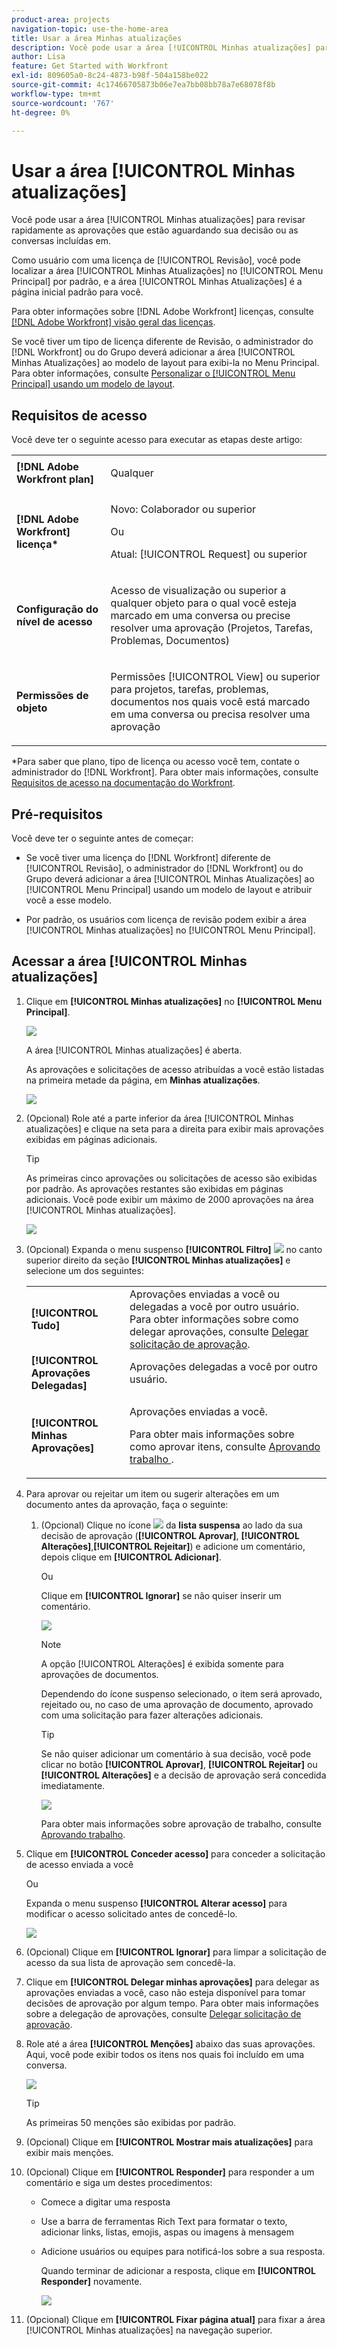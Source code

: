 ```yaml
---
product-area: projects
navigation-topic: use-the-home-area
title: Usar a área Minhas atualizações
description: Você pode usar a área [!UICONTROL Minhas atualizações] para revisar rapidamente as aprovações que estão aguardando sua decisão ou as conversas incluídas em.
author: Lisa
feature: Get Started with Workfront
exl-id: 809605a0-8c24-4873-b98f-504a158be022
source-git-commit: 4c17466705873b06e7ea7bb08bb78a7e68078f8b
workflow-type: tm+mt
source-wordcount: '767'
ht-degree: 0%

---
```


# Usar a área [!UICONTROL Minhas atualizações]

<!--
<p data-mc-conditions="QuicksilverOrClassic.Draft mode">(NOTE: there is a similar article like this in the "My Work" folder that is conditioned for Classic only)</p>
-->

Você pode usar a área [!UICONTROL Minhas atualizações] para revisar rapidamente as aprovações que estão aguardando sua decisão ou as conversas incluídas em.

Como usuário com uma licença de [!UICONTROL Revisão], você pode localizar a área [!UICONTROL Minhas Atualizações] no [!UICONTROL Menu Principal] por padrão, e a área [!UICONTROL Minhas Atualizações] é a página inicial padrão para você.

Para obter informações sobre [!DNL Adobe Workfront] licenças, consulte [[!DNL Adobe Workfront] visão geral das licenças](../../../administration-and-setup/add-users/access-levels-and-object-permissions/wf-licenses.md).

Se você tiver um tipo de licença diferente de Revisão, o administrador do [!DNL Workfront] ou do Grupo deverá adicionar a área [!UICONTROL Minhas Atualizações] ao modelo de layout para exibi-la no Menu Principal. Para obter informações, consulte [Personalizar o [!UICONTROL Menu Principal] usando um modelo de layout](../../../administration-and-setup/customize-workfront/use-layout-templates/customize-main-menu.md).

## Requisitos de acesso

Você deve ter o seguinte acesso para executar as etapas deste artigo:

<table style="table-layout:auto"> 
 <col> 
 <col> 
 <tbody> 
  <tr> 
   <td role="rowheader"><strong>[!DNL Adobe Workfront plan]</strong></td> 
   <td> <p>Qualquer</p> </td> 
  </tr> 
  <tr> 
   <td role="rowheader"><strong>[!DNL Adobe Workfront] licença*</strong></td> 
   <td> <p>Novo: Colaborador ou superior</p>
   Ou   
   <p>Atual: [!UICONTROL Request] ou superior</p> </td> 
  </tr> 
  <tr> 
   <td role="rowheader"><strong>Configuração do nível de acesso</strong></td> 
   <td> <p>Acesso de visualização ou superior a qualquer objeto para o qual você esteja marcado em uma conversa ou precise resolver uma aprovação (Projetos, Tarefas, Problemas, Documentos)</p> </td> 
  </tr> 
  <tr> 
   <td role="rowheader"><strong>Permissões de objeto</strong></td> 
   <td> <p>Permissões [!UICONTROL View] ou superior para projetos, tarefas, problemas, documentos nos quais você está marcado em uma conversa ou precisa resolver uma aprovação</p> </td> 
  </tr> 
 </tbody> 
</table>

*Para saber que plano, tipo de licença ou acesso você tem, contate o administrador do [!DNL Workfront]. Para obter mais informações, consulte [Requisitos de acesso na documentação do Workfront](/help/quicksilver/administration-and-setup/add-users/access-levels-and-object-permissions/access-level-requirements-in-documentation.md).

## Pré-requisitos

Você deve ter o seguinte antes de começar:

* Se você tiver uma licença do [!DNL Workfront] diferente de [!UICONTROL Revisão], o administrador do [!DNL Workfront] ou do Grupo deverá adicionar a área [!UICONTROL Minhas Atualizações] ao [!UICONTROL Menu Principal] usando um modelo de layout e atribuir você a esse modelo.

* Por padrão, os usuários com licença de revisão podem exibir a área [!UICONTROL Minhas atualizações] no [!UICONTROL Menu Principal].

## Acessar a área [!UICONTROL Minhas atualizações]

1. Clique em **[!UICONTROL Minhas atualizações]** no **[!UICONTROL Menu Principal]**.

   ![](assets/access-my-updates-from-main-menu-reviewer-user-nwe-350x294.png)

   A área [!UICONTROL Minhas atualizações] é aberta.

   As aprovações e solicitações de acesso atribuídas a você estão listadas na primeira metade da página, em **Minhas atualizações**.

   ![](assets/my-updates-mentions-for-reviwers-nwe-350x418.png)

1. (Opcional) Role até a parte inferior da área [!UICONTROL Minhas atualizações] e clique na seta para a direita para exibir mais aprovações exibidas em páginas adicionais.

   >[!TIP]
   >
   >As primeiras cinco aprovações ou solicitações de acesso são exibidas por padrão. As aprovações restantes são exibidas em páginas adicionais. Você pode exibir um máximo de 2000 aprovações na área [!UICONTROL Minhas atualizações].

   ![](assets/pagination-for-my-updates-page-highlighted-nwe-350x78.png)

1. (Opcional) Expanda o menu suspenso **[!UICONTROL Filtro]** ![](assets/filter-nwepng.png) no canto superior direito da seção **[!UICONTROL Minhas atualizações]** e selecione um dos seguintes:

   <table style="table-layout:auto"> 
    <col> 
    </col> 
    <col> 
    </col> 
    <tbody> 
     <tr> 
      <td role="rowheader"><strong>[!UICONTROL Tudo]</strong></td> 
      <td>Aprovações enviadas a você ou delegadas a você por outro usuário. Para obter informações sobre como delegar aprovações, consulte <a href="../../../review-and-approve-work/manage-approvals/delegate-approval-requests.md" class="MCXref xref">Delegar solicitação de aprovação</a>. </td> 
     </tr> 
     <tr> 
      <td role="rowheader"><strong>[!UICONTROL Aprovações Delegadas]</strong></td> 
      <td>Aprovações delegadas a você por outro usuário. </td> 
     </tr> 
     <tr> 
      <td role="rowheader"><strong>[!UICONTROL Minhas Aprovações]</strong></td> 
      <td> <p>Aprovações enviadas a você. </p> <p>Para obter mais informações sobre como aprovar itens, consulte <a href="../../../review-and-approve-work/manage-approvals/approving-work.md" class="MCXref xref">Aprovando trabalho </a>.</p> </td> 
     </tr> 
    </tbody> 
   </table>

1. Para aprovar ou rejeitar um item ou sugerir alterações em um documento antes da aprovação, faça o seguinte:

   1. (Opcional) Clique no ícone ![](assets/down-arrow-blue.png) da **lista suspensa** ao lado da sua decisão de aprovação (**[!UICONTROL Aprovar]**, **[!UICONTROL Alterações]**,**[!UICONTROL Rejeitar]**) e adicione um comentário, depois clique em **[!UICONTROL Adicionar]**.

      Ou

      Clique em **[!UICONTROL Ignorar]** se não quiser inserir um comentário.

      ![](assets/approval-decision-buttons-in-my-updates-with-comment-box-nwe-350x183.png)

      >[!NOTE]
      >
      >A opção [!UICONTROL Alterações] é exibida somente para aprovações de documentos.

      Dependendo do ícone suspenso selecionado, o item será aprovado, rejeitado ou, no caso de uma aprovação de documento, aprovado com uma solicitação para fazer alterações adicionais.

      >[!TIP]
      >
      >Se não quiser adicionar um comentário à sua decisão, você pode clicar no botão **[!UICONTROL Aprovar]**, **[!UICONTROL Rejeitar]** ou **[!UICONTROL Alterações]** e a decisão de aprovação será concedida imediatamente.
      >
      >
      >![](assets/approval-decision-buttons-in-my-updates-nwe-350x169.png)
      >
      >Para obter mais informações sobre aprovação de trabalho, consulte [Aprovando trabalho](../../../review-and-approve-work/manage-approvals/approving-work.md).

1. Clique em **[!UICONTROL Conceder acesso]** para conceder a solicitação de acesso enviada a você

   Ou

   Expanda o menu suspenso **[!UICONTROL Alterar acesso]** para modificar o acesso solicitado antes de concedê-lo.

   ![](assets/grant-access-button-in-my-updates-nwe-350x224.png)

1. (Opcional) Clique em **[!UICONTROL Ignorar]** para limpar a solicitação de acesso da sua lista de aprovação sem concedê-la.
1. Clique em **[!UICONTROL Delegar minhas aprovações]** para delegar as aprovações enviadas a você, caso não esteja disponível para tomar decisões de aprovação por algum tempo. Para obter mais informações sobre a delegação de aprovações, consulte [Delegar solicitação de aprovação](../../../review-and-approve-work/manage-approvals/delegate-approval-requests.md).
1. Role até a área **[!UICONTROL Menções]** abaixo das suas aprovações. Aqui, você pode exibir todos os itens nos quais foi incluído em uma conversa.

   ![](assets/mentions-area-for-reviewers-nwe-350x191.png)

   >[!TIP]
   >
   >As primeiras 50 menções são exibidas por padrão.

1. (Opcional) Clique em **[!UICONTROL Mostrar mais atualizações]** para exibir mais menções.
1. (Opcional) Clique em **[!UICONTROL Responder]** para responder a um comentário e siga um destes procedimentos:
   * Comece a digitar uma resposta
   * Use a barra de ferramentas Rich Text para formatar o texto, adicionar links, listas, emojis, aspas ou imagens à mensagem
   * Adicione usuários ou equipes para notificá-los sobre a sua resposta.

     Quando terminar de adicionar a resposta, clique em **[!UICONTROL Responder]** novamente.

     ![](assets/reply-in-the-my-updates-area.png)
1. (Opcional) Clique em **[!UICONTROL Fixar página atual]** para fixar a área [!UICONTROL Minhas atualizações] na navegação superior.
